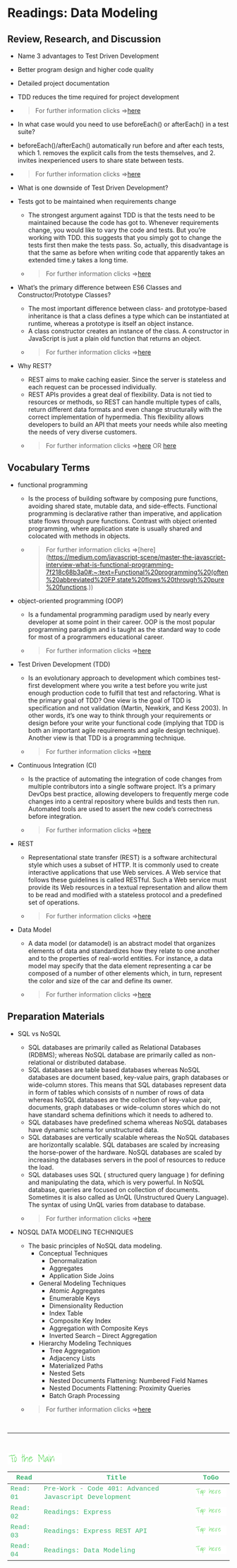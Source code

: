 # Readings: Data Modeling

## Review, Research, and Discussion

- Name 3 advantages to Test Driven Development
- Better program design and higher code quality
- Detailed project documentation
- TDD reduces the time required for project development
- > For further information clicks =>[here](https://www.codica.com/blog/test-driven-development-benefits/)

- In what case would you need to use beforeEach() or afterEach() in a test suite?
- beforeEach()/afterEach() automatically run before and after each tests, which 1. removes the explicit calls from the tests themselves, and 2. invites inexperienced users to share state between tests.
- > For further information clicks =>[here](https://medium.com/@_ericelliott/the-difference-is-beforeeach-aftereach-automatically-run-before-and-after-each-tests-which-1-b53a3ba5c344)

- What is one downside of Test Driven Development?
- Tests got to be maintained when requirements change
  - The strongest argument against TDD is that the tests need to be maintained because the code has got to. Whenever requirements change, you would like to vary the code and tests. But you’re working with TDD. this suggests that you simply got to change the tests first then make the tests pass. So, actually, this disadvantage is that the same as before when writing code that apparently takes an extended time.y takes a long time.
  - > For further information clicks =>[here](https://www.geeksforgeeks.org/advantages-and-disadvantages-of-test-driven-development-tdd/)

- What’s the primary difference between ES6 Classes and Constructor/Prototype Classes?
  - The most important difference between class- and prototype-based inheritance is that a class defines a type which can be instantiated at runtime, whereas a prototype is itself an object instance.
  - A class constructor creates an instance of the class. A constructor in JavaScript is just a plain old function that returns an object.
  - >For further information clicks =>[here](https://www.toptal.com/javascript/es6-class-chaos-keeps-js-developer-up#:~:text=Prototypes%20vs.,is%20itself%20an%20object%20instance.&text=A%20class%20constructor%20creates%20an%20instance%20of%20the%20class.)

- Why REST?
  - REST aims to make caching easier. Since the server is stateless and each request can be processed individually.
  - REST APIs provides a great deal of flexibility. Data is not tied to resources or methods, so REST can handle multiple types of calls, return different data formats and even change structurally with the correct implementation of hypermedia. This flexibility allows developers to build an API that meets your needs while also meeting the needs of very diverse customers.
  - >For further information clicks =>[here](https://www.mulesoft.com/resources/api/restful-api) OR [here](https://www.freecodecamp.org/news/benefits-of-rest/#:~:text=REST%20aims%20to%20make%20caching,usually%20treat%20them%20as%20such.)

## Vocabulary Terms

- functional programming
  - Is the process of building software by composing pure functions, avoiding shared state, mutable data, and side-effects. Functional programming is declarative rather than imperative, and application state flows through pure functions. Contrast with object oriented programming, where application state is usually shared and colocated with methods in objects.
  - >For further information clicks =>[here](<https://medium.com/javascript-scene/master-the-javascript-interview-what-is-functional-programming-7f218c68b3a0#:~:text=Functional%20programming%20(often%20abbreviated%20FP,state%20flows%20through%20pure%20functions>.))

- object-oriented programming (OOP)
  - Is a fundamental programming paradigm used by nearly every developer at some point in their career. OOP is the most popular programming paradigm and is taught as the standard way to code for most of a programmers educational career.
  - >For further information clicks =>[here](https://www.educative.io/blog/object-oriented-programming)

- Test Driven Development (TDD)
  - Is an evolutionary approach to development which combines test-first development where you write a test before you write just enough production code to fulfill that test and refactoring. What is the primary goal of TDD? One view is the goal of TDD is specification and not validation (Martin, Newkirk, and Kess 2003). In other words, it’s one way to think through your requirements or design before your write your functional code (implying that TDD is both an important agile requirements and agile design technique). Another view is that TDD is a programming technique.
  - >For further information clicks =>[here](http://agiledata.org/essays/tdd.html)

- Continuous Integration (CI)
  - Is the practice of automating the integration of code changes from multiple contributors into a single software project. It’s a primary DevOps best practice, allowing developers to frequently merge code changes into a central repository where builds and tests then run. Automated tools are used to assert the new code’s correctness before integration.
  - >For further information clicks =>[here](https://www.atlassian.com/continuous-delivery/continuous-integration)

- REST
  - Representational state transfer (REST) is a software architectural style which uses a subset of HTTP. It is commonly used to create interactive applications that use Web services. A Web service that follows these guidelines is called RESTful. Such a Web service must provide its Web resources in a textual representation and allow them to be read and modified with a stateless protocol and a predefined set of operations.
  - >For further information clicks =>[here](https://en.wikipedia.org/wiki/Representational_state_transfer)

- Data Model
  - A data model (or datamodel) is an abstract model that organizes elements of data and standardizes how they relate to one another and to the properties of real-world entities. For instance, a data model may specify that the data element representing a car be composed of a number of other elements which, in turn, represent the color and size of the car and define its owner.
  - >For further information clicks =>[here](https://en.wikipedia.org/wiki/Data_model#:~:text=A%20data%20model%20(or%20datamodel,properties%20of%20real%2Dworld%20entities.))

## Preparation Materials

- SQL vs NoSQL
  - SQL databases are primarily called as Relational Databases (RDBMS); whereas NoSQL database are primarily called as non-relational or distributed database.
  - SQL databases are table based databases whereas NoSQL databases are document based, key-value pairs, graph databases or wide-column stores. This means that SQL databases represent data in form of tables which consists of n number of rows of data whereas NoSQL databases are the collection of key-value pair, documents, graph databases or wide-column stores which do not have standard schema definitions which it needs to adhered to.
  - SQL databases have predefined schema whereas NoSQL databases have dynamic schema for unstructured data.
  - SQL databases are vertically scalable whereas the NoSQL databases are horizontally scalable. SQL databases are scaled by increasing the horse-power of the hardware. NoSQL databases are scaled by increasing the databases servers in the pool of resources to reduce the load.
  - SQL databases uses SQL ( structured query language ) for defining and manipulating the data, which is very powerful. In NoSQL database, queries are focused on collection of documents. Sometimes it is also called as UnQL (Unstructured Query Language). The syntax of using UnQL varies from database to database.
  - >For further information clicks =>[here](https://www.thegeekstuff.com/2014/01/sql-vs-nosql-db/?utm_source=tuicool)

- NOSQL DATA MODELING TECHNIQUES
  - The basic principles of NoSQL data modeling.
    - Conceptual Techniques
      - Denormalization
      - Aggregates
      - Application Side Joins
    - General Modeling Techniques
      - Atomic Aggregates
      - Enumerable Keys
      - Dimensionality Reduction
      - Index Table
      - Composite Key Index
      - Aggregation with Composite Keys
      - Inverted Search – Direct Aggregation
    - Hierarchy Modeling Techniques
      - Tree Aggregation
      - Adjacency Lists
      - Materialized Paths
      - Nested Sets
      - Nested Documents Flattening: Numbered Field Names
      - Nested Documents Flattening: Proximity Queries
      - Batch Graph Processing
  - >For further information clicks =>[here](https://highlyscalable.wordpress.com/2012/03/01/nosql-data-modeling-techniques/)

<br>

---
<br>

[<img src="assets/main.gif">](README)
<br>

| <span style="font-family:Courier New; font-size:15px;color:rgb(60, 179, 113)"> **Read** </span> |  <span style="font-family:Courier New; font-size:15px;color:rgb(60, 179, 113)"> **Title** </span>  |   <span style="font-family:Courier New; font-size:15px;color:rgb(60, 179, 113)"> **ToGo** </span>  |
| ----------- | ----------- | ----------- |
| <span style="font-family:Courier New; font-size:15px;color:rgb(60, 179, 113)"> Read: 01 </span>      | <span style="font-family:Courier New; font-size:15px;color:rgb(60, 179, 113)">Pre-Work - Code 401: Advanced Javascript Development</span>       |[<img src="assets/taphere.gif">](class-01)|
| <span style="font-family:Courier New; font-size:15px;color:rgb(60, 179, 113)"> Read: 02 </span>      | <span style="font-family:Courier New; font-size:15px;color:rgb(60, 179, 113)">Readings: Express</span>       |[<img src="assets/taphere.gif">](class-02)|
| <span style="font-family:Courier New; font-size:15px;color:rgb(60, 179, 113)"> Read: 03 </span>      | <span style="font-family:Courier New; font-size:15px;color:rgb(60, 179, 113)">Readings: Express REST API</span>       |[<img src="assets/taphere.gif">](class-03)|
| <span style="font-family:Courier New; font-size:15px;color:rgb(60, 179, 113)"> Read: 04 </span>      | <span style="font-family:Courier New; font-size:15px;color:rgb(60, 179, 113)">Readings: Data Modeling</span>       |[<img src="assets/taphere.gif">](class-04)|
